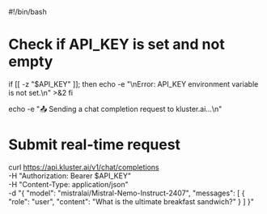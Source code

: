 #!/bin/bash

# Check if API_KEY is set and not empty
if [[ -z "$API_KEY" ]]; then
    echo -e "\nError: API_KEY environment variable is not set.\n" >&2
fi

echo -e "📤 Sending a chat completion request to kluster.ai...\n"

# Submit real-time request
curl https://api.kluster.ai/v1/chat/completions \
    -H "Authorization: Bearer $API_KEY" \
    -H "Content-Type: application/json" \
    -d "{
            \"model\": \"mistralai/Mistral-Nemo-Instruct-2407\", 
            \"messages\": [
                { 
                    \"role\": \"user\", 
                    \"content\": \"What is the ultimate breakfast sandwich?\"
                }
            ]
        }"

